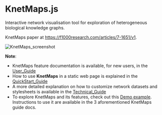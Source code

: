 # KnetMaps.js
Interactive network visualisation tool for exploration of heterogeneous biological knowledge graphs.

KnetMaps paper at https://f1000research.com/articles/7-1651/v1.

![KnetMaps_screenshot](https://raw.githubusercontent.com/Rothamsted/knetmaps.js/master/docs/KnetMaps_demo.png)

**Note**:
- KnetMaps feature documentation is available, for new users, in the [User_Guide](docs/User_Guide.md)
- How to use **KnetMaps** in a static web page is explained in the [QuickStart_Guide](docs/QuickStart_Guide.md)
- A more detailed explanation on how to customize network datasets and stylesheets is available in the [Technical_Guide](docs/Technical_Guide.md)
- To explore KnetMaps and its features, check out this [Demo example](http://knetminer.rothamsted.ac.uk/KnetMaps/). Instructions to use it are available in the 3 aforementioned KnetMaps guide docs.
